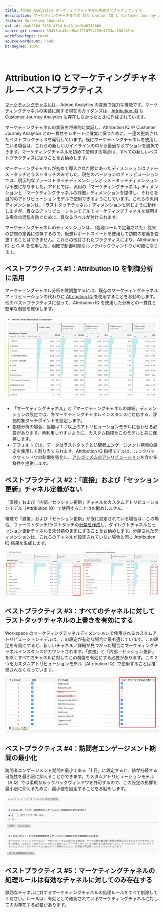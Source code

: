 ```yaml
---
title: Adobe Analytics マーケティングチャネルの実装のベストプラクティス
description: マーケティングチャネルでの Attribution IQ と Customer Journey Analytics の使用に関するベストプラクティスの更新
feature: Marketing Channels
exl-id: a0ab818d-7165-4f34-bc43-1ed8d6215800
source-git-commit: 35413ac43eed5ab7218794f26e4753acf08f18ee
workflow-type: tm+mt
source-wordcount: '645'
ht-degree: 100%

---
```


# Attribution IQ とマーケティングチャネル — ベストプラクティス

[マーケティングチャネル](/help/components/c-marketing-channels/c-getting-started-mchannel.md)は、Adobe Analytics の貴重で強力な機能です。マーケティングチャネルの実装に関する現在のガイダンスは、[Attribution IQ](https://experienceleague.adobe.com/docs/analytics/analyze/analysis-workspace/attribution/overview.html?lang=ja#analysis-workspace) も [Customer Journey Analytics](https://experienceleague.adobe.com/docs/analytics-platform/using/cja-usecases/marketing-channels.html?lang=ja#cja-usecases) も存在しなかったときに作成されています。

マーケティングチャネルの実装を将来的に実証し、Attribution IQ や Customer Journey Analytics との一貫性をレポートに確実に保つために、一連の更新されたベストプラクティスを発行しています。既にマーケティングチャネルを使用している場合は、これらの新しいガイドラインの中から最適なオプションを選択できます。マーケティングチャネルを初めて使用する場合は、すべての新しいベストプラクティスに従うことをお勧めします。

マーケティングチャネルが初めて導入された際にあったディメンションはファーストタッチとラストタッチのみでした。現在のバージョンのアトリビューションでは、明示的なファーストタッチディメンションとラストタッチディメンションは不要になりました。アドビでは、汎用の「マーケティングチャネル」ディメンションと「マーケティングチャネルの詳細」ディメンションを提供し、それらを目的のアトリビューションモデルで使用できるようにしています。これらの汎用ディメンションは、「ラストタッチチャネル」ディメンションと同じように動作しますが、異なるアトリビューションモデルでマーケティングチャネルを使用する場合の混乱を防ぐために、異なるラベルが付けられます。

マーケティングチャネルのディメンションは、（処理ルールで定義された）従来の訪問の定義に依存するので、仮想レポートスイートを使用して訪問の定義を変更することはできません。これらの改訂されたプラクティスにより、Attribution IQ と CJA を使用した、明確で制御可能なルックバックウィンドウが可能になります。

## ベストプラクティス #1：Attribution IQ を制御分析に活用

マーケティングチャネル分析を微調整するには、既存のマーケティングチャネルアトリビューションの代わりに [Attribution IQ](https://experienceleague.adobe.com/docs/analytics/analyze/analysis-workspace/attribution/overview.html?lang=en#analysis-workspace) を使用することをお勧めします。他のベストプラクティスに従って、Attribution IQ を使用した分析との一貫性と堅牢な制御を確保します。

![](assets/attribution.png)

* 「マーケティングチャネル」と「マーケティングチャネルの詳細」ディメンションの設定では、各マーケティングチャネルインスタンスに対応する、評価対象タッチポイントを設定します。
* 指標分析の場合、組織は 1 つ以上のアトリビューションモデルに合わせる必要があります。再利用しやすいように、カスタム指標をこのモデルと共に保存します。
* デフォルトでは、データはラストタッチと訪問者エンゲージメント期間の設定を使用して割り当てられます。Attribution IQ 指標モデルは、ルックバックウィンドウの制御を強化し、[アルゴリズムのアトリビューション](https://experienceleague.adobe.com/docs/analytics/analyze/analysis-workspace/attribution/algorithmic.html?lang=ja#analysis-workspace)を含む多様性を提供します。

## ベストプラクティス #2：「直接」および「セッション更新」チャネル定義がない

「直接」および「内部／セッション更新」チャネルをカスタムアトリビューションモデル（Attribution IQ）で使用することはお勧めしません。

組織で「直接」および「セッション更新」が既に設定されている場合は、この場合、ファーストタッチ/ラストタッチの[分類を作成](https://experienceleague.adobe.com/docs/analytics/components/marketing-channels/classifictions-mchannel.html?lang=ja)し、ダイレクトチャネルとセッション更新チャネルを未分類のままにすることをお勧めします。分類されたディメンションは、これらのチャネルが設定されていない場合と同じ Attribution IQ 結果を生成します。

![](assets/direct-session-refresh.png)

## ベストプラクティス #3：すべてのチャネルに対してラストタッチチャネルの上書きを有効にする

Workspace のマーケティングチャネルディメンションで使用されるカスタムアトリビューションモデルは、この設定が有効な場合に最も適しています。この設定を有効にすると、新しいチャネル／詳細が見つかった場合にマーケティングチャネルインスタンスがカウントされます。「直接」と「内部／セッション更新」を除くすべてのチャネルに対してこの機能を有効にする必要があります。この 2 つをカスタムアトリビューションモデル（Attribution IQ）で使用することは推奨されなくなっています。

![](assets/override.png)

## ベストプラクティス #4：訪問者エンゲージメント期間の最小化

訪問者エンゲージメント期間を最小である「1 日」に設定すると、値が持続する可能性を最小限に抑えることができます。カスタムアトリビューションモデル（AIQ）では柔軟なルックバックウィンドウを許可するので、この設定の影響を最小限に抑えるために、最小値を設定することをお勧めします。

![](assets/expiration.png)

## ベストプラクティス #5：マーケティングチャネルの処理ルールは有効なチャネルに対してのみ存在する

無効なチャネルに対するマーケティングチャネルの処理ルールをすべて削除してください。ルールは、有効として確認されているマーケティングチャネルに対してのみ存在する必要があります。
